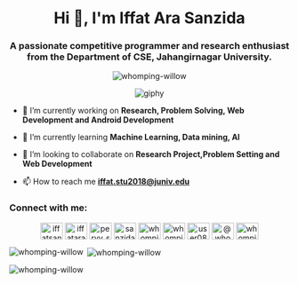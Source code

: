<h1 align="center">Hi 👋, I'm Iffat Ara Sanzida</h1>
<h3 align="center">A passionate competitive programmer and research enthusiast from the Department of CSE, Jahangirnagar University.</h3>

<p align="center"> <img src="https://komarev.com/ghpvc/?username=whomping-willow&label=Profile%20views&color=0e75b6&style=flat" alt="whomping-willow" /> </p>

<p align="center">
  <img src="https://github.com/whomping-willow/whomping-willow/assets/51289468/041c7aed-85b4-437e-a564-fafca950231a.gif" alt="giphy">
</p>



- 🔭 I’m currently working on **Research, Problem Solving, Web Development and Android Development**

- 🌱 I’m currently learning **Machine Learning, Data mining, AI**

- 👯 I’m looking to collaborate on **Research Project,Problem Setting and Web Development**

- 📫 How to reach me **iffat.stu2018@juniv.edu**

<h3 align="left">Connect with me:</h3>
<p align="center">
<a href="https://linkedin.com/in/iffatsanzida21" target="blank"><img align="center" src="https://raw.githubusercontent.com/rahuldkjain/github-profile-readme-generator/master/src/images/icons/Social/linked-in-alt.svg" alt="iffatsanzida21" height="30" width="40" /></a>
<a href="https://kaggle.com/iffatarasanzida21" target="blank"><img align="center" src="https://raw.githubusercontent.com/rahuldkjain/github-profile-readme-generator/master/src/images/icons/Social/kaggle.svg" alt="iffatarasanzida21" height="30" width="40" /></a>
<a href="https://instagram.com/pervy_sage0_o" target="blank"><img align="center" src="https://raw.githubusercontent.com/rahuldkjain/github-profile-readme-generator/master/src/images/icons/Social/instagram.svg" alt="pervy_sage0_o" height="30" width="40" /></a>
<a href="https://www.codechef.com/users/sanzida28_344" target="blank"><img align="center" src="https://cdn.jsdelivr.net/npm/simple-icons@3.1.0/icons/codechef.svg" alt="sanzida28_344" height="30" width="40" /></a>
<a href="https://www.hackerrank.com/whompingwillow" target="blank"><img align="center" src="https://raw.githubusercontent.com/rahuldkjain/github-profile-readme-generator/master/src/images/icons/Social/hackerrank.svg" alt="whompingwillow" height="30" width="40" /></a>
<a href="https://codeforces.com/profile/whomping_willow21" target="blank"><img align="center" src="https://raw.githubusercontent.com/rahuldkjain/github-profile-readme-generator/master/src/images/icons/Social/codeforces.svg" alt="whomping_willow21" height="30" width="40" /></a>
<a href="https://www.leetcode.com/user0812rv" target="blank"><img align="center" src="https://raw.githubusercontent.com/rahuldkjain/github-profile-readme-generator/master/src/images/icons/Social/leet-code.svg" alt="user0812rv" height="30" width="40" /></a>
<a href="https://www.hackerearth.com/@whomping_willow21" target="blank"><img align="center" src="https://raw.githubusercontent.com/rahuldkjain/github-profile-readme-generator/master/src/images/icons/Social/hackerearth.svg" alt="@whomping_willow21" height="30" width="40" /></a>
<a href="https://discord.gg/whomping_willow21" target="blank"><img align="center" src="https://raw.githubusercontent.com/rahuldkjain/github-profile-readme-generator/master/src/images/icons/Social/discord.svg" alt="whomping_willow21" height="30" width="40" /></a>
</p>


<p><img align="left" src="https://github-readme-stats.vercel.app/api/top-langs?username=whomping-willow&show_icons=true&locale=en&layout=compact" alt="whomping-willow" /></p>

<p>&nbsp;<img align="center" src="https://github-readme-stats.vercel.app/api?username=whomping-willow&show_icons=true&locale=en" alt="whomping-willow" /></p>

<p><img align="center" src="https://github-readme-streak-stats.herokuapp.com/?user=whomping-willow&" alt="whomping-willow" /></p>
